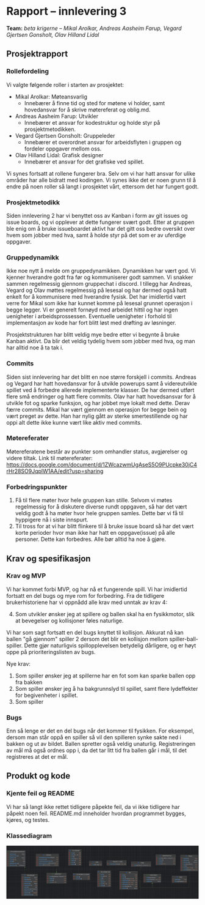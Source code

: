 # Rapport – innlevering 3
**Team:** 
*beta krigerne* – *Mikal Arolkar, Andreas Aasheim Farup, Vegard Gjertsen Gonsholt, Olav Hilland Lidal*

## Prosjektrapport

### Rollefordeling
Vi valgte følgende roller i starten av prosjektet:
* Mikal Arolkar: Møteansvarlig 
    * Innebærer å finne tid og sted for møtene vi holder, samt hovedansvar for å skrive møtereferat og oblig.md.
* Andreas Aasheim Farup: Utvikler
    * Innebærer et ansvar for kodestruktur og holde styr på prosjektmetodikken. 
* Vegard Gjertsen Gonsholt: Gruppeleder
    * Innebærer et overordnet ansvar for arbeidsflyten i gruppen og fordeler oppgaver mellom oss.
* Olav Hilland Lidal: Grafisk designer
    * Innebærer et ansvar for det grafiske ved spillet.

Vi synes fortsatt at rollene fungerer bra. Selv om vi har hatt ansvar for ulike områder har alle bidratt med kodingen. Vi synes ikke det er noen grunn til å endre på noen roller så langt i prosjektet vårt, ettersom det har fungert godt. 

### Prosjektmetodikk
Siden innlevering 2 har vi benyttet oss av Kanban i form av git issues og issue boards, og vi opplever at dette fungerer svært godt. Etter at gruppen ble enig om å bruke issueboardet aktivt har det gitt oss bedre oversikt over hvem som jobber med hva, samt å holde styr på det som er av uferdige oppgaver.

### Gruppedynamikk
Ikke noe nytt å melde om gruppedynamikken. Dynamikken har vært god. Vi kjenner hverandre godt fra før og kommuniserer godt sammen. Vi snakker sammen regelmessig gjennom gruppechat i discord. I tillegg har Andreas, Vegard og Olav møttes regelmessig på lesesal og har dermed også hatt enkelt for å kommunisere med hverandre fysisk. Det har imidlertid vært verre for Mikal som ikke har kunnet komme på lesesal grunnet operasjon i begge legger. 
Vi er generelt fornøyd med arbeidet hittil og har ingen uenigheter i arbeidsprossessen. Eventuelle uenigheter i forhold til implementasjon av kode har fort blitt løst med drøfting av løsninger.  

Prosjektstrukturen har blitt veldig mye bedre etter vi begynte å bruke Kanban aktivt. Da blir det veldig tydelig hvem som jobber med hva, og man har alltid noe å ta tak i.

### Commits
Siden sist innlevering har det blitt en noe større forskjell i commits. Andreas og Vegard har hatt hovedansvar for å utvikle powerups samt å videreutvikle spillet ved å forbedre allerede implementerte klasser. De har dermed utført flere små endringer og hatt flere commits. 
Olav har hatt hovedsansvar for å utvikle fot og sparke funksjon, og har jobbet mye lokalt med dette. Derav færre commits. 
Mikal har vært gjennom en operasjon for begge bein og vært preget av dette. Han har nylig gått av sterke smertestillende og har oppi alt dette ikke kunne vært like aktiv med commits.  

### Møtereferater
Møtereferatene består av punkter som omhandler status, avgjørelser og videre tiltak.
Link til møtereferater: https://docs.google.com/document/d/1ZWcazwmUgAseS5O9PUcpke30jC4rHr28SO9JqplW1AA/edit?usp=sharing

### Forbedringspunkter
1. Få til flere møter hvor hele gruppen kan stille. Selvom vi møtes regelmessig for å diskutere diverse rundt oppgaven, så har det vært veldig godt å ha møter hvor hele gruppen samles. Dette bør vi få til hyppigere nå i siste innspurt. 
2. Til tross for at vi har blitt flinkere til å bruke issue board så har det vært korte perioder hvor man ikke har hatt en oppgave(issue) på alle personer. Dette kan forbedres. Alle bør alltid ha noe å gjøre. 

## Krav og spesifikasjon

### Krav og MVP
Vi har kommet forbi MVP, og har nå et fungerende spill. Vi har imidlertid fortsatt en del bugs og mye rom for forbedring. 
Fra de tidligere brukerhistoriene har vi oppnådd alle krav med unntak av krav 4:  

4. Som utvikler ønsker jeg at spillere og ballen skal ha en fysikkmotor, slik at bevegelser og kollisjoner føles naturlige.

Vi har som sagt fortsatt en del bugs knyttet til kollisjon. Akkurat nå kan ballen "gå gjennom" spiller 2 dersom det blir en kollisjon mellom spiller-ball-spiller. Dette gjør naturligvis spillopplevelsen betydelig dårligere, og er høyt oppe på prioriteringslisten av bugs. 

Nye krav: 
1. Som spiller ønsker jeg at spillerne har en fot som kan sparke ballen opp fra bakken 
2. Som spiller ønsker jeg å ha bakgrunnslyd til spillet, samt flere lydeffekter for begivenheter i spillet.  
3. Som spiller 

### Bugs
Enn så lenge er det en del bugs når det kommer til fysikken. For eksempel, dersom man står oppå en spiller så vil den spilleren synke sakte ned i bakken og ut av bildet. Ballen spretter også veldig unaturlig. Registreringen av mål må også ordnes opp i, da det tar litt tid fra ballen går i mål, til det registreres at det er mål.

## Produkt og kode

### Kjente feil og README
Vi har så langt ikke rettet tidligere påpekte feil, da vi ikke tidligere har påpekt noen feil. README.md inneholder hvordan programmet bygges, kjøres, og testes. 

### Klassediagram
![img.png](img.png)